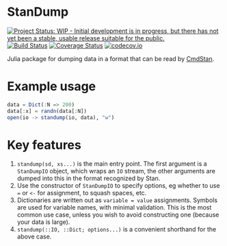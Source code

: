 # StanDump
[![Project Status: WIP - Initial development is in progress, but there has not yet been a stable, usable release suitable for the public.](http://www.repostatus.org/badges/latest/wip.svg)](http://www.repostatus.org/#wip)
[![Build Status](https://travis-ci.org/tpapp/StanDump.jl.svg?branch=master)](https://travis-ci.org/tpapp/StanDump.jl)
[![Coverage Status](https://coveralls.io/repos/tpapp/StanDump.jl/badge.svg?branch=master&service=github)](https://coveralls.io/github/tpapp/StanDump.jl?branch=master)
[![codecov.io](http://codecov.io/github/tpapp/StanDump.jl/coverage.svg?branch=master)](http://codecov.io/github/tpapp/StanDump.jl?branch=master)

Julia package for dumping data in a format that can be read by [CmdStan](http://mc-stan.org/interfaces/cmdstan.html).

# Example usage

```julia
data = Dict(:N => 200)
data[:x] = randn(data[:N])
open(io -> standump(io, data), "w")
```

# Key features

1. `standump(sd, xs...)` is the main entry point. The first argument is a `StanDumpIO` object, which wraps an `IO` stream, the other arguments are dumped into this in the format recognized by Stan.
2. Use the constructor of `StanDumpIO` to specify options, eg whether to use `=` or `<-` for assignment, to squash spaces, etc.
3. Dictionaries are written out as `variable = value` assignments. Symbols are used for variable names, with minimal validation. This is the most common use case, unless you wish to avoid constructing one (because your data is large).
4. `standump(::IO, ::Dict; options...)` is a convenient shorthand for the above case.
